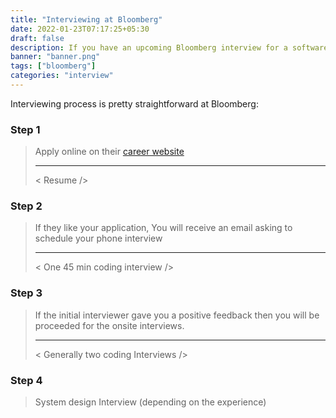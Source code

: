 ```yaml
---
title: "Interviewing at Bloomberg"
date: 2022-01-23T07:17:25+05:30
draft: false
description: If you have an upcoming Bloomberg interview for a software engineering role, this document is the collection of resources, questions. and tips that will most likely get you an offer.
banner: "banner.png"
tags: ["bloomberg"]
categories: "interview"
---
```



Interviewing process is pretty straightforward at Bloomberg:

### Step 1

> Apply online on their [career website](https://careers.bloomberg.com/)
> 
> 
> ---
> 
> < Resume />
> 

### Step 2

> If they like your application, You will receive an email asking to schedule your phone interview
> 
> 
> ---
> 
> < One 45 min coding interview />
> 

### Step 3

> If the initial interviewer gave you a positive feedback then you will be proceeded for the onsite interviews.
> 
> 
> ---
> 
> < Generally two coding Interviews />
> 

### Step 4

> System design Interview (depending on the experience)
>